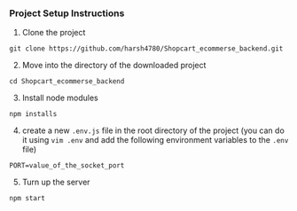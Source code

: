 ### Project Setup Instructions 




1. Clone the project

```
git clone https://github.com/harsh4780/Shopcart_ecommerse_backend.git
```

2. Move into the directory of the downloaded project

```
cd Shopcart_ecommerse_backend
```

3. Install node modules

```
npm installs
```

4. create a new `.env.js` file in the root directory of the project (you can do it using `vim .env` and add the following environment variables to the `.env` file)

```
PORT=value_of_the_socket_port 
```


5. Turn up the server 

```
npm start
```